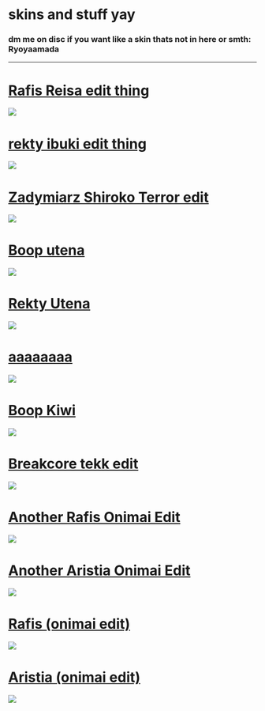 # skins and stuff yay

### dm me on disc if you want like a skin thats not in here or smth: Ryoyaamada
-------------------------------------------------
# [Rafis Reisa edit thing](https://ryoyamadaskins.s-ul.eu/xbi5mDAN)
![](https://ryoyamadaskins.s-ul.eu/ZS22FoOE)

# [rekty ibuki edit thing](https://ryoyamadaskins.s-ul.eu/C1O4OtLb)
![](https://ryoyamadaskins.s-ul.eu/r7QTi7RA)

# [Zadymiarz Shiroko Terror edit](https://ryoyamadaskins.s-ul.eu/MwOwvE78)
![](https://ryoyamadaskins.s-ul.eu/YDaty3YR)

# [Boop utena](https://ryoyamadaskins.s-ul.eu/YcE5UIxL)
![](https://ryoyamadaskins.s-ul.eu/lwfxXQmv)

# [Rekty Utena](https://ryoyamadaskins.s-ul.eu/E3XfzENL)
![](https://ryoyamadaskins.s-ul.eu/MIyH7mrR)

# [aaaaaaaa](https://ryoyamadaskins.s-ul.eu/eqq5YhCT)
![](https://ryoyamadaskins.s-ul.eu/puO8o5ED)

# [Boop Kiwi](https://ryoyamadaskins.s-ul.eu/Nw5eyilq)
![](https://ryoyamadaskins.s-ul.eu/CrcF908u)

# [Breakcore tekk edit](https://ryoyamadaskins.s-ul.eu/ipL0130k)
![](https://ryoyamadaskins.s-ul.eu/GJXNPaVe)

# [Another Rafis Onimai Edit](https://ryoyamadaskins.s-ul.eu/nTkROOus)
![](https://ryoyamadaskins.s-ul.eu/tx0vIlsV)

# [Another Aristia Onimai Edit](https://ryoyamadaskins.s-ul.eu/sEdzP9X4)
![](https://ryoyamadaskins.s-ul.eu/zBcK39J9)

# [Rafis (onimai edit)](https://ryoyamadaskins.s-ul.eu/j44WfHol)
![](https://ryoyamadaskins.s-ul.eu/Hi24QmRa)

# [Aristia (onimai edit)](https://ryoyamadaskins.s-ul.eu/DulEkzf7)
![](https://ryoyamadaskins.s-ul.eu/scqlEVrv)
